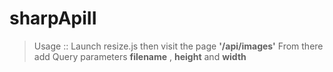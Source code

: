 # sharpApiII
 
> Usage :: 
> Launch resize.js then visit the page **'/api/images'** 
> From there add Query parameters **filename** , **height** and **width**
